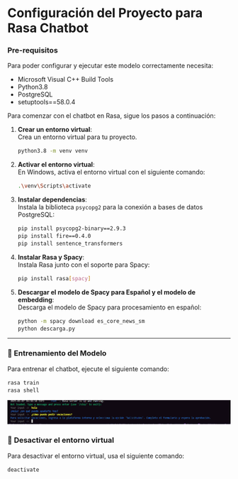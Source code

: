 # Configuración del Proyecto para Rasa Chatbot

### Pre-requisitos

Para poder configurar y ejecutar este modelo correctamente necesita:
- Microsoft Visual C++ Build Tools
- Python3.8
- PostgreSQL
- setuptools==58.0.4

Para comenzar con el chatbot en Rasa, sigue los pasos a continuación:

1. **Crear un entorno virtual**:  
   Crea un entorno virtual para tu proyecto.
   ```bash
   python3.8 -m venv venv
   ```

2. **Activar el entorno virtual**:  
   En Windows, activa el entorno virtual con el siguiente comando:
   ```bash
   .\venv\Scripts\activate
   ```

3. **Instalar dependencias**:  
   Instala la biblioteca `psycopg2` para la conexión a bases de datos PostgreSQL:
   ```bash
   pip install psycopg2-binary==2.9.3
   pip install fire==0.4.0
   pip install sentence_transformers
   ```

4. **Instalar Rasa y Spacy**:  
   Instala Rasa junto con el soporte para Spacy:
   ```bash
   pip install rasa[spacy]
   ```

5. **Descargar el modelo de Spacy para Español y el modelo de embedding**:  
   Descarga el modelo de Spacy para procesamiento en español:
   ```bash
   python -m spacy download es_core_news_sm
   python descarga.py
   ```

---

### 🚀 Entrenamiento del Modelo

Para entrenar el chatbot, ejecute el siguiente comando:

```bash
rasa train
rasa shell
```
![alt text](image.png)

### 🔴 **Desactivar el entorno virtual**

Para desactivar el entorno virtual, usa el siguiente comando:

```bash
deactivate
```

